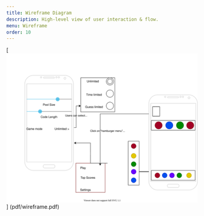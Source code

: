 ```yaml
---
title: Wireframe Diagram
description: High-level view of user interaction & flow.
menu: Wireframe
order: 10
---
```


[![Wireframe diagram](images/wireframe.svg)] (pdf/wireframe.pdf)